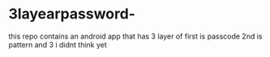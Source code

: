 # 3layearpassword-
this repo contains an android app that has 3 layer of first is passcode 2nd is pattern and 3 i didnt think yet 
